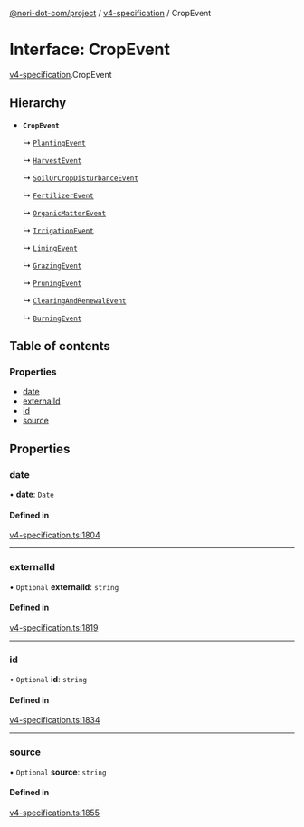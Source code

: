 [@nori-dot-com/project](../README.md) / [v4-specification](../modules/v4_specification.md) / CropEvent

# Interface: CropEvent

[v4-specification](../modules/v4_specification.md).CropEvent

## Hierarchy

- **`CropEvent`**

  ↳ [`PlantingEvent`](v4_specification.PlantingEvent.md)

  ↳ [`HarvestEvent`](v4_specification.HarvestEvent.md)

  ↳ [`SoilOrCropDisturbanceEvent`](v4_specification.SoilOrCropDisturbanceEvent.md)

  ↳ [`FertilizerEvent`](v4_specification.FertilizerEvent.md)

  ↳ [`OrganicMatterEvent`](v4_specification.OrganicMatterEvent.md)

  ↳ [`IrrigationEvent`](v4_specification.IrrigationEvent.md)

  ↳ [`LimingEvent`](v4_specification.LimingEvent.md)

  ↳ [`GrazingEvent`](v4_specification.GrazingEvent.md)

  ↳ [`PruningEvent`](v4_specification.PruningEvent.md)

  ↳ [`ClearingAndRenewalEvent`](v4_specification.ClearingAndRenewalEvent.md)

  ↳ [`BurningEvent`](v4_specification.BurningEvent.md)

## Table of contents

### Properties

- [date](v4_specification.CropEvent.md#date)
- [externalId](v4_specification.CropEvent.md#externalid)
- [id](v4_specification.CropEvent.md#id)
- [source](v4_specification.CropEvent.md#source)

## Properties

### date

• **date**: `Date`

#### Defined in

[v4-specification.ts:1804](https://github.com/nori-dot-eco/nori-dot-com/blob/e34c57a/packages/project/src/v4-specification.ts#L1804)

___

### externalId

• `Optional` **externalId**: `string`

#### Defined in

[v4-specification.ts:1819](https://github.com/nori-dot-eco/nori-dot-com/blob/e34c57a/packages/project/src/v4-specification.ts#L1819)

___

### id

• `Optional` **id**: `string`

#### Defined in

[v4-specification.ts:1834](https://github.com/nori-dot-eco/nori-dot-com/blob/e34c57a/packages/project/src/v4-specification.ts#L1834)

___

### source

• `Optional` **source**: `string`

#### Defined in

[v4-specification.ts:1855](https://github.com/nori-dot-eco/nori-dot-com/blob/e34c57a/packages/project/src/v4-specification.ts#L1855)

